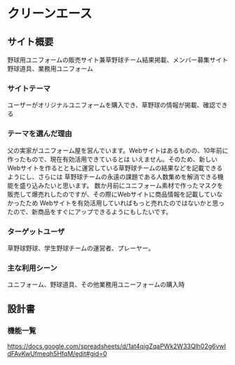 # クリーンエース

## サイト概要
野球用ユニフォームの販売サイト兼草野球チーム結果掲載、メンバー募集サイト
野球道具、業務用ユニフォーム

### サイトテーマ
ユーザーがオリジナルユニフォームを購入でき、草野球の情報が掲載、確認できる

### テーマを選んだ理由
父の実家がユニフォーム屋を営んでいます。Webサイトはあるものの、10年前に作ったもので、現在有効活用できているとは
いえません。そのため、新しいWebサイトを作るとともに運営している草野球チームの結果などを記載できるようにし、さらには
草野球チームの永遠の課題である人数集めを解消できる機能を盛り込みたいと思います。
数か月前にユニフォーム素材で作ったマスクを販売して爆売れしたのですが、その際にWebサイトに商品情報を記載していなかったため
Webサイトを有効活用していればもっと売れたのではないかと思ったので、新商品をすぐにアップできるようにもしたいです。

### ターゲットユーザ
草野球野球、学生野球チームの運営者、プレーヤー。

### 主な利用シーン
ユニフォーム、野球道具、その他業務用ユニーフォームの購入時

## 設計書

### 機能一覧
https://docs.google.com/spreadsheets/d/1at4qigZqaPWk2W33Qlh02g6vwIdFAvKwUfmeqh5HfqM/edit#gid=0
